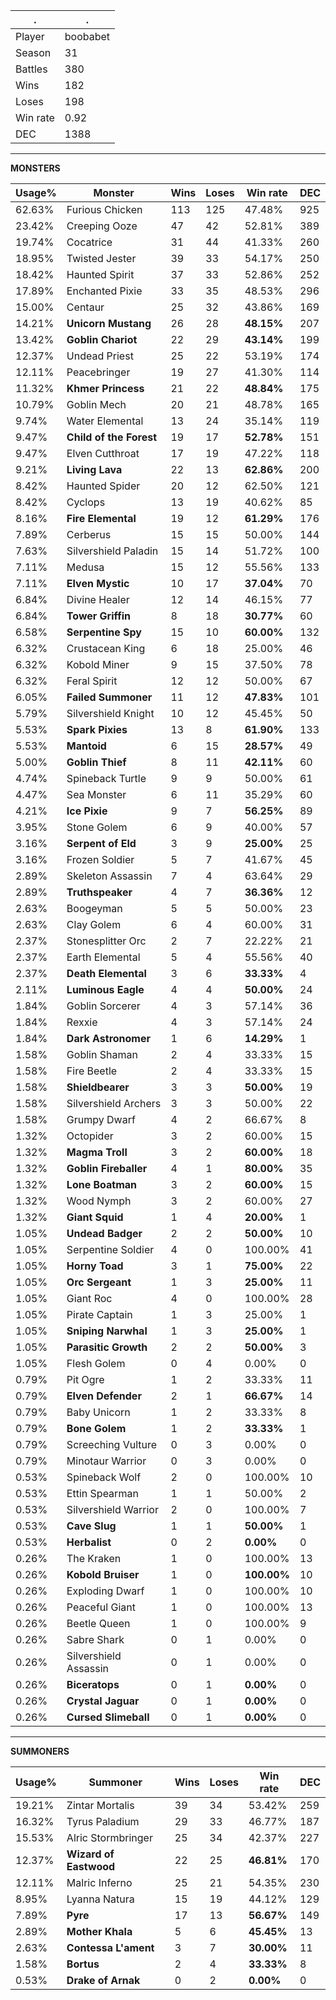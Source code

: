 .|.
|-|-
Player|boobabet
Season|31
Battles|380
Wins|182
Loses|198
Win rate|0.92
DEC|1388

---
**MONSTERS**

Usage%|Monster|Wins|Loses|Win rate|DEC|
-|-|-|-|-|-|
62.63%|Furious Chicken|113|125|47.48%|925|
23.42%|Creeping Ooze|47|42|52.81%|389|
19.74%|Cocatrice|31|44|41.33%|260|
18.95%|Twisted Jester|39|33|54.17%|250|
18.42%|Haunted Spirit|37|33|52.86%|252|
17.89%|Enchanted Pixie|33|35|48.53%|296|
15.00%|Centaur|25|32|43.86%|169|
14.21%|**Unicorn Mustang**|26|28|**48.15%**|207|
13.42%|**Goblin Chariot**|22|29|**43.14%**|199|
12.37%|Undead Priest|25|22|53.19%|174|
12.11%|Peacebringer|19|27|41.30%|114|
11.32%|**Khmer Princess**|21|22|**48.84%**|175|
10.79%|Goblin Mech|20|21|48.78%|165|
9.74%|Water Elemental|13|24|35.14%|119|
9.47%|**Child of the Forest**|19|17|**52.78%**|151|
9.47%|Elven Cutthroat|17|19|47.22%|118|
9.21%|**Living Lava**|22|13|**62.86%**|200|
8.42%|Haunted Spider|20|12|62.50%|121|
8.42%|Cyclops|13|19|40.62%|85|
8.16%|**Fire Elemental**|19|12|**61.29%**|176|
7.89%|Cerberus|15|15|50.00%|144|
7.63%|Silvershield Paladin|15|14|51.72%|100|
7.11%|Medusa|15|12|55.56%|133|
7.11%|**Elven Mystic**|10|17|**37.04%**|70|
6.84%|Divine Healer|12|14|46.15%|77|
6.84%|**Tower Griffin**|8|18|**30.77%**|60|
6.58%|**Serpentine Spy**|15|10|**60.00%**|132|
6.32%|Crustacean King|6|18|25.00%|46|
6.32%|Kobold Miner|9|15|37.50%|78|
6.32%|Feral Spirit|12|12|50.00%|67|
6.05%|**Failed Summoner**|11|12|**47.83%**|101|
5.79%|Silvershield Knight|10|12|45.45%|50|
5.53%|**Spark Pixies**|13|8|**61.90%**|133|
5.53%|**Mantoid**|6|15|**28.57%**|49|
5.00%|**Goblin Thief**|8|11|**42.11%**|60|
4.74%|Spineback Turtle|9|9|50.00%|61|
4.47%|Sea Monster|6|11|35.29%|60|
4.21%|**Ice Pixie**|9|7|**56.25%**|89|
3.95%|Stone Golem|6|9|40.00%|57|
3.16%|**Serpent of Eld**|3|9|**25.00%**|25|
3.16%|Frozen Soldier|5|7|41.67%|45|
2.89%|Skeleton Assassin|7|4|63.64%|29|
2.89%|**Truthspeaker**|4|7|**36.36%**|12|
2.63%|Boogeyman|5|5|50.00%|23|
2.63%|Clay Golem|6|4|60.00%|31|
2.37%|Stonesplitter Orc|2|7|22.22%|21|
2.37%|Earth Elemental|5|4|55.56%|40|
2.37%|**Death Elemental**|3|6|**33.33%**|4|
2.11%|**Luminous Eagle**|4|4|**50.00%**|24|
1.84%|Goblin Sorcerer|4|3|57.14%|36|
1.84%|Rexxie|4|3|57.14%|24|
1.84%|**Dark Astronomer**|1|6|**14.29%**|1|
1.58%|Goblin Shaman|2|4|33.33%|15|
1.58%|Fire Beetle|2|4|33.33%|15|
1.58%|**Shieldbearer**|3|3|**50.00%**|19|
1.58%|Silvershield Archers|3|3|50.00%|22|
1.58%|Grumpy Dwarf|4|2|66.67%|8|
1.32%|Octopider|3|2|60.00%|15|
1.32%|**Magma Troll**|3|2|**60.00%**|18|
1.32%|**Goblin Fireballer**|4|1|**80.00%**|35|
1.32%|**Lone Boatman**|3|2|**60.00%**|15|
1.32%|Wood Nymph|3|2|60.00%|27|
1.32%|**Giant Squid**|1|4|**20.00%**|1|
1.05%|**Undead Badger**|2|2|**50.00%**|10|
1.05%|Serpentine Soldier|4|0|100.00%|41|
1.05%|**Horny Toad**|3|1|**75.00%**|22|
1.05%|**Orc Sergeant**|1|3|**25.00%**|11|
1.05%|Giant Roc|4|0|100.00%|28|
1.05%|Pirate Captain|1|3|25.00%|1|
1.05%|**Sniping Narwhal**|1|3|**25.00%**|1|
1.05%|**Parasitic Growth**|2|2|**50.00%**|3|
1.05%|Flesh Golem|0|4|0.00%|0|
0.79%|Pit Ogre|1|2|33.33%|11|
0.79%|**Elven Defender**|2|1|**66.67%**|14|
0.79%|Baby Unicorn|1|2|33.33%|8|
0.79%|**Bone Golem**|1|2|**33.33%**|1|
0.79%|Screeching Vulture|0|3|0.00%|0|
0.79%|Minotaur Warrior|0|3|0.00%|0|
0.53%|Spineback Wolf|2|0|100.00%|10|
0.53%|Ettin Spearman|1|1|50.00%|2|
0.53%|Silvershield Warrior|2|0|100.00%|7|
0.53%|**Cave Slug**|1|1|**50.00%**|1|
0.53%|**Herbalist**|0|2|**0.00%**|0|
0.26%|The Kraken|1|0|100.00%|13|
0.26%|**Kobold Bruiser**|1|0|**100.00%**|10|
0.26%|Exploding Dwarf|1|0|100.00%|10|
0.26%|Peaceful Giant|1|0|100.00%|13|
0.26%|Beetle Queen|1|0|100.00%|9|
0.26%|Sabre Shark|0|1|0.00%|0|
0.26%|Silvershield Assassin|0|1|0.00%|0|
0.26%|**Biceratops**|0|1|**0.00%**|0|
0.26%|**Crystal Jaguar**|0|1|**0.00%**|0|
0.26%|**Cursed Slimeball**|0|1|**0.00%**|0|

---
**SUMMONERS**

Usage%|Summoner|Wins|Loses|Win rate|DEC|
-|-|-|-|-|-|
19.21%|Zintar Mortalis|39|34|53.42%|259|
16.32%|Tyrus Paladium|29|33|46.77%|187|
15.53%|Alric Stormbringer|25|34|42.37%|227|
12.37%|**Wizard of Eastwood**|22|25|**46.81%**|170|
12.11%|Malric Inferno|25|21|54.35%|230|
8.95%|Lyanna Natura|15|19|44.12%|129|
7.89%|**Pyre**|17|13|**56.67%**|149|
2.89%|**Mother Khala**|5|6|**45.45%**|13|
2.63%|**Contessa L'ament**|3|7|**30.00%**|11|
1.58%|**Bortus**|2|4|**33.33%**|8|
0.53%|**Drake of Arnak**|0|2|**0.00%**|0|
